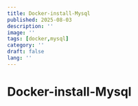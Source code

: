 ```yaml
---
title: Docker-install-Mysql
published: 2025-08-03
description: ''
image: ''
tags: [docker,mysql]
category: ''
draft: false 
lang: ''
---
```

# Docker-install-Mysql
